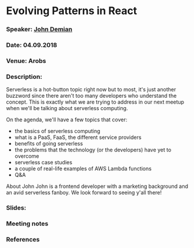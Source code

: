 # Evolving Patterns in React

### Speaker: [John Demian](https://twitter.com/JohnDemian)
### Date: 04.09.2018
### Venue: Arobs
### Description:
Serverless is a hot-button topic right now but to most, it's just another buzzword since there aren't too many developers who understand the concept. This is exactly what we are trying to address in our next meetup when we'll be talking about serverless computing.

On the agenda, we'll have a few topics that cover:
* the basics of serverless computing
* what is a PaaS, FaaS, the different service providers
* benefits of going serverless
* the problems that the technology (or the developers) have yet to overcome
* serverless case studies
* a couple of real-life examples of AWS Lambda functions
* Q&A

About John
John is a frontend developer with a marketing background and an avid serverless fanboy.
We look forward to seeing y'all there!
### Slides: 


### Meeting notes


### References
